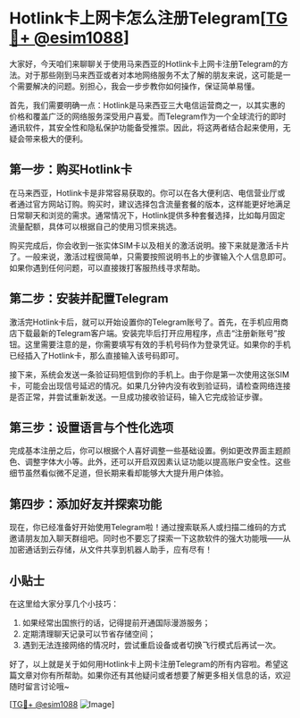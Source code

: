 # Hotlink卡上网卡怎么注册Telegram[[TG💪+ @esim1088](https://t.me/s/esim1088)]

大家好，今天咱们来聊聊关于使用马来西亚的Hotlink卡上网卡注册Telegram的方法。对于那些刚到马来西亚或者对本地网络服务不太了解的朋友来说，这可能是一个需要解决的问题。别担心，我会一步步教你如何操作，保证简单易懂。

首先，我们需要明确一点：Hotlink是马来西亚三大电信运营商之一，以其实惠的价格和覆盖广泛的网络服务深受用户喜爱。而Telegram作为一个全球流行的即时通讯软件，其安全性和隐私保护功能备受推崇。因此，将这两者结合起来使用，无疑会带来极大的便利。

## 第一步：购买Hotlink卡

在马来西亚，Hotlink卡是非常容易获取的。你可以在各大便利店、电信营业厅或者通过官方网站订购。购买时，建议选择包含流量套餐的版本，这样能更好地满足日常聊天和浏览的需求。通常情况下，Hotlink提供多种套餐选择，比如每月固定流量配额，具体可以根据自己的使用习惯来挑选。

购买完成后，你会收到一张实体SIM卡以及相关的激活说明。接下来就是激活卡片了。一般来说，激活过程很简单，只需要按照说明书上的步骤输入个人信息即可。如果你遇到任何问题，可以直接拨打客服热线寻求帮助。

## 第二步：安装并配置Telegram

激活完Hotlink卡后，就可以开始设置你的Telegram账号了。首先，在手机应用商店下载最新的Telegram客户端。安装完毕后打开应用程序，点击“注册新账号”按钮。这里需要注意的是，你需要填写有效的手机号码作为登录凭证。如果你的手机已经插入了Hotlink卡，那么直接输入该号码即可。

接下来，系统会发送一条验证码短信到你的手机上。由于你是第一次使用这张SIM卡，可能会出现信号延迟的情况。如果几分钟内没有收到验证码，请检查网络连接是否正常，并尝试重新发送。一旦成功接收验证码，输入它完成验证步骤。

## 第三步：设置语言与个性化选项

完成基本注册之后，你可以根据个人喜好调整一些基础设置。例如更改界面主题颜色、调整字体大小等。此外，还可以开启双因素认证功能以提高账户安全性。这些细节虽然看似微不足道，但长期来看却能够大大提升用户体验。

## 第四步：添加好友并探索功能

现在，你已经准备好开始使用Telegram啦！通过搜索联系人或扫描二维码的方式邀请朋友加入聊天群组吧。同时也不要忘了探索一下这款软件的强大功能哦——从加密通话到云存储，从文件共享到机器人助手，应有尽有！

## 小贴士

在这里给大家分享几个小技巧：
1. 如果经常出国旅行的话，记得提前开通国际漫游服务；
2. 定期清理聊天记录可以节省存储空间；
3. 遇到无法连接网络的情况时，尝试重启设备或者切换飞行模式后再试一次。

好了，以上就是关于如何用Hotlink卡上网卡注册Telegram的所有内容啦。希望这篇文章对你有所帮助。如果你还有其他疑问或者想要了解更多相关信息的话，欢迎随时留言讨论哦~

[[TG💪+ @esim1088](https://t.me/s/esim1088) ![Image](https://i.postimg.cc/4NQfJmqS/Snipaste-2025-05-13-00-14-12.png)]